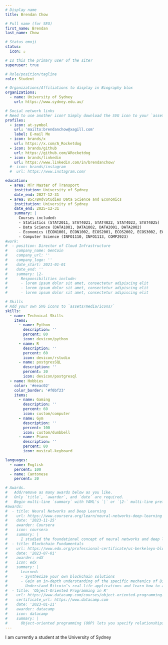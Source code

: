 ```yaml
---
# Display name
title: Brendan Chow

# Full name (for SEO)
first_name: Brendan
last_name: Chow

# Status emoji
status:
  icon: ☕️

# Is this the primary user of the site?
superuser: true

# Role/position/tagline
role: Student

# Organizations/Affiliations to display in Biography blox
organizations:
  - name: University of Sydney
    url: https://www.sydney.edu.au/

# Social network links
# Need to use another icon? Simply download the SVG icon to your `assets/media/icons/` folder.
profiles:
  - icon: at-symbol
    url: 'mailto:brendanchow@xagill.com'
    label: E-mail Me
  - icon: brands/x
    url: https://x.com/A_Rocketdog
  - icon: brands/github
    url: https://github.com/ARocketdog
  - icon: brands/linkedin
    url: https://www.linkedin.com/in/brendanchow/
  #- icon: brands/instagram
  #  url: https://www.instagram.com/

education:
  - area: MTr Master of Transport
    institution: University of Sydney
    date_end: 2027-12-31
  - area: BSc/BAdvStudies Data Science and Economics
    institution: University of Sydney
    date_end: 2025-12-31
    summary: |
      Courses included:
      - Statistics (STAT2011, STAT4021, STAT4022, STAT4023, STAT4025)
      - Data Science (DATA1001, DATA1002, DATA2001, DATA2002)
      - Economics (ECON1001, ECON1002, ECOS2001, ECOS2002, ECOS3002, ECOS3003, ECOS3005, ECOS3021, ECOS3018, ECOS3031)
      - Computer Science (INFO1110, INFO1113, COMP2923)
#work:
#  - position: Director of Cloud Infrastructure
#    company_name: GenCoin
#    company_url: ''
#    company_logo: ''
#    date_start: 2021-01-01
#    date_end: ''
#    summary: |2-
#      Responsibilities include:
#      - lorem ipsum dolor sit amet, consectetur adipiscing elit
#      - lorem ipsum dolor sit amet, consectetur adipiscing elit
#      - lorem ipsum dolor sit amet, consectetur adipiscing elit

# Skills
# Add your own SVG icons to `assets/media/icons/`
skills:
  - name: Technical Skills
    items:
      - name: Python
        description: ''
        percent: 80
        icon: devicon/python
      - name: R
        description: ''
        percent: 60
        icon: devicon/rstudio
      - name: postgresSQL
        description: ''
        percent: 30
        icon: devicon/postgresql
  - name: Hobbies
    color: '#eeac02'
    color_border: '#f0bf23'
    items:
      - name: Gaming
        description: ''
        percent: 60
        icon: custom/computer
      - name: Gym
        description: ''
        percent: 100
        icon: custom/dumbbell
      - name: Piano
        description: ''
        percent: 80
        icon: musical-keyboard

languages:
  - name: English
    percent: 100
  - name: Cantonese
    percent: 30

# Awards.
#   Add/remove as many awards below as you like.
#   Only `title`, `awarder`, and `date` are required.
#   Begin multi-line `summary` with YAML's `|` or `|2-` multi-line prefix and indent 2 spaces below.
#awards:
#  - title: Neural Networks and Deep Learning
#    url: https://www.coursera.org/learn/neural-networks-deep-learning
#    date: '2023-11-25'
#    awarder: Coursera
#    icon: coursera
#    summary: |
#      I studied the foundational concept of neural networks and deep learning. By the end, I was familiar with the significant technological trends driving the rise of deep learning; build, train, and apply fully connected deep neural networks; implement #efficient (vectorized) neural networks; identify key parameters in a neural network’s architecture; and apply deep learning to your own applications.
#  - title: Blockchain Fundamentals
#    url: https://www.edx.org/professional-certificate/uc-berkeleyx-blockchain-fundamentals
#    date: '2023-07-01'
#    awarder: edX
#    icon: edx
#    summary: |
#      Learned:
#      - Synthesize your own blockchain solutions
#      - Gain an in-depth understanding of the specific mechanics of Bitcoin
#      - Understand Bitcoin’s real-life applications and learn how to attack and destroy Bitcoin, Ethereum, smart contracts and Dapps, and alternatives to Bitcoin’s Proof-of-Work consensus algorithm
#  - title: 'Object-Oriented Programming in R'
#    url: https://www.datacamp.com/courses/object-oriented-programming-with-s3-and-r6-in-r
#    certificate_url: https://www.datacamp.com
#    date: '2023-01-21'
#    awarder: datacamp
#    icon: datacamp
#    summary: |
#      Object-oriented programming (OOP) lets you specify relationships between functions and the objects that they can act on, helping you manage complexity in your code. This is an intermediate level course, providing an introduction to OOP, using the S3 and R6 systems. S3 is a great day-to-day R programming tool that simplifies some of the functions that you write. R6 is especially useful for industry-specific analyses, working with web APIs, and building GUIs.
---
```


I am currently a student at the University of Sydney
